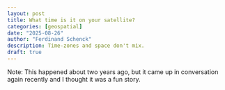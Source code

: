 ```yaml
---
layout: post
title: What time is it on your satellite? 
categories: [geospatial]
date: "2025-08-26"
author: "Ferdinand Schenck"
description: Time-zones and space don't mix.
draft: true
---
```




Note: This happened about two years ago, but it came up in conversation again recently and I thought it was a fun story.








